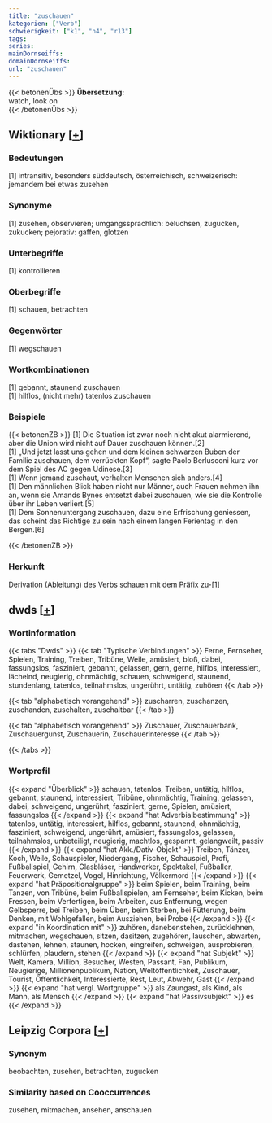 ```yaml
---
title: "zuschauen"
kategorien: ["Verb"]
schwierigkeit: ["k1", "h4", "r13"]
tags:
series:
mainDornseiffs:
domainDornseiffs:
url: "zuschauen"
---
```


{{< betonenÜbs >}}
**Übersetzung:**  
watch, look on  
{{< /betonenÜbs >}}

## Wiktionary [[+](https://de.wiktionary.org/wiki/zuschauen)]

### Bedeutungen
[1] intransitiv, besonders süddeutsch, österreichisch, schweizerisch: jemandem bei etwas zusehen  

### Synonyme
[1] zusehen, observieren; umgangssprachlich: beluchsen, zugucken, zukucken; pejorativ: gaffen, glotzen  

### Unterbegriffe
[1] kontrollieren  

### Oberbegriffe
[1] schauen, betrachten  

### Gegenwörter
[1] wegschauen  

### Wortkombinationen
[1] gebannt, staunend zuschauen  
[1] hilflos, (nicht mehr) tatenlos zuschauen  

### Beispiele
{{< betonenZB >}}
[1] Die Situation ist zwar noch nicht akut alarmierend, aber die Union wird nicht auf Dauer zuschauen können.[2]  
[1] „Und jetzt lasst uns gehen und dem kleinen schwarzen Buben der Familie zuschauen, dem verrückten Kopf“, sagte Paolo Berlusconi kurz vor dem Spiel des AC gegen Udinese.[3]  
[1] Wenn jemand zuschaut, verhalten Menschen sich anders.[4]  
[1] Den männlichen Blick haben nicht nur Männer, auch Frauen nehmen ihn an, wenn sie Amands Bynes entsetzt dabei zuschauen, wie sie die Kontrolle über ihr Leben verliert.[5]  
[1] Dem Sonnenuntergang zuschauen, dazu eine Erfrischung geniessen, das scheint das Richtige zu sein nach einem langen Ferientag in den Bergen.[6]  

{{< /betonenZB >}}
### Herkunft
Derivation (Ableitung) des Verbs schauen mit dem Präfix zu-[1]  



## dwds [[+](https://www.dwds.de/wb/zuschauen)]

### Wortinformation
{{< tabs "Dwds" >}}
{{< tab "Typische Verbindungen" >}}
Ferne, Fernseher, Spielen, Training, Treiben, Tribüne, Weile, amüsiert, bloß, dabei, fassungslos, fasziniert, gebannt, gelassen, gern, gerne, hilflos, interessiert, lächelnd, neugierig, ohnmächtig, schauen, schweigend, staunend, stundenlang, tatenlos, teilnahmslos, ungerührt, untätig, zuhören
{{< /tab >}}

{{< tab "alphabetisch vorangehend" >}}
zuscharren, zuschanzen, zuschanden, zuschalten, zuschaltbar
{{< /tab >}}

{{< tab "alphabetisch vorangehend" >}}
Zuschauer, Zuschauerbank, Zuschauergunst, Zuschauerin, Zuschauerinteresse
{{< /tab >}}

{{< /tabs >}}

### Wortprofil
{{< expand "Überblick" >}} schauen, tatenlos, Treiben, untätig, hilflos, gebannt, staunend, interessiert, Tribüne, ohnmächtig, Training, gelassen, dabei, schweigend, ungerührt, fasziniert, gerne, Spielen, amüsiert, fassungslos {{< /expand >}}
{{< expand "hat Adverbialbestimmung" >}} tatenlos, untätig, interessiert, hilflos, gebannt, staunend, ohnmächtig, fasziniert, schweigend, ungerührt, amüsiert, fassungslos, gelassen, teilnahmslos, unbeteiligt, neugierig, machtlos, gespannt, gelangweilt, passiv {{< /expand >}}
{{< expand "hat Akk./Dativ-Objekt" >}} Treiben, Tänzer, Koch, Weile, Schauspieler, Niedergang, Fischer, Schauspiel, Profi, Fußballspiel, Gehirn, Glasbläser, Handwerker, Spektakel, Fußballer, Feuerwerk, Gemetzel, Vogel, Hinrichtung, Völkermord {{< /expand >}}
{{< expand "hat Präpositionalgruppe" >}} beim Spielen, beim Training, beim Tanzen, von Tribüne, beim Fußballspielen, am Fernseher, beim Kicken, beim Fressen, beim Verfertigen, beim Arbeiten, aus Entfernung, wegen Gelbsperre, bei Treiben, beim Üben, beim Sterben, bei Fütterung, beim Denken, mit Wohlgefallen, beim Ausziehen, bei Probe {{< /expand >}}
{{< expand "in Koordination mit" >}} zuhören, danebenstehen, zurücklehnen, mitmachen, wegschauen, sitzen, dasitzen, zugehören, lauschen, abwarten, dastehen, lehnen, staunen, hocken, eingreifen, schweigen, ausprobieren, schlürfen, plaudern, stehen {{< /expand >}}
{{< expand "hat Subjekt" >}} Welt, Kamera, Million, Besucher, Westen, Passant, Fan, Publikum, Neugierige, Millionenpublikum, Nation, Weltöffentlichkeit, Zuschauer, Tourist, Öffentlichkeit, Interessierte, Rest, Leut, Abwehr, Gast {{< /expand >}}
{{< expand "hat vergl. Wortgruppe" >}} als Zaungast, als Kind, als Mann, als Mensch {{< /expand >}}
{{< expand "hat Passivsubjekt" >}} es {{< /expand >}}

## Leipzig Corpora [[+](https://corpora.uni-leipzig.de/en/res?word=zuschauen&corpusId=deu_newscrawl-public_2018)]


### Synonym
beobachten, zusehen, betrachten, zugucken


### Similarity based on Cooccurrences
zusehen, mitmachen, ansehen, anschauen

